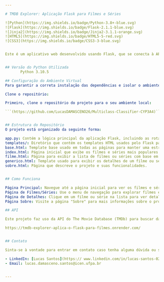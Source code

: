 ```yaml
---

# TMDB Explorer: Aplicação Flask para Filmes e Séries

![Python](https://img.shields.io/badge/Python-3.8+-blue.svg)
![Flask](https://img.shields.io/badge/Flask-2.1.1-blue.svg)
![Jinja2](https://img.shields.io/badge/Jinja2-3.1.1-orange.svg)
![HTML5](https://img.shields.io/badge/HTML5-5-red.svg)
![CSS3](https://img.shields.io/badge/CSS3-3-blue.svg)


Este é um aplicativo web desenvolvido usando Flask, que se conecta à API do The Movie Database (TMDb) para exibir informações sobre filmes e séries populares. A aplicação permite que os usuários visualizem os filmes e séries mais populares, explorem detalhes de filmes específicos, e aprendam mais sobre o projeto.


## Versão do Python Utilizada
       Python 3.10.5

## Configuração do Ambiente Virtual
Para garantir a correta instalação das dependências e isolar o ambiente de desenvolvimento, siga os passos abaixo:

Clone o repositório:

Primeiro, clone o repositório do projeto para o seu ambiente local:

```(https://github.com/LucasDAMASCENO26/Multiclass-Classifier-CYP3A4)```


## Estrutura do Repositório
O projeto está organizado da seguinte forma:

app.py: Contém a lógica principal da aplicação Flask, incluindo as rotas e a integração com a API do TMDb.
templates/: Diretório que contém os templates HTML usados pelo Flask para renderizar as páginas web.
base.html: Template base usado em todas as páginas para manter uma estrutura consistente.
index.html: Página inicial que exibe os filmes e séries mais populares.
filme.html: Página para exibir a lista de filmes ou séries com base em popularidade ou avaliação.
generico.html: Template usado para exibir os detalhes de um filme ou série específico.
sobre.html: Página que descreve o projeto e suas funcionalidades.


## Como Funciona

Página Principal: Navegue até a página inicial para ver os filmes e séries mais populares.
Página de Filmes/Séries: Use o menu de navegação para explorar filmes e séries por popularidade ou avaliação.
Página de Detalhes: Clique em um filme ou série na lista para ver detalhes específicos.
Página Sobre: Visite a página "Sobre" para mais informações sobre o projeto.

## API

Este projeto faz uso da API do The Movie Database (TMDb) para buscar dados sobre filmes e séries. Para acessar a API, você precisa de uma chave de API, que deve ser inserida nos URLs das chamadas na app.py, se caso no momento que voce estiver vendo esse site e o link abaixo não estiver mais no ar com o site ativo você deve adiquirir sua propria chave.

https://tmdb-explorer-aplica-o-flask-para-filmes.onrender.com/


## Contato

Sinta-se à vontade para entrar em contato caso tenha alguma dúvida ou sugestão.

- LinkedIn: [Lucas Santos](https:// www.linkedin.com/in/lucas-santos-0245482b2)
- Email: lucas.damasceno.santos@icen.ufpa.br


---
```


